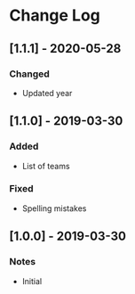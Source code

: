# Change Log
## [1.1.1] - 2020-05-28
### Changed
* Updated year

## [1.1.0] - 2019-03-30
### Added
* List of teams
### Fixed
* Spelling mistakes

## [1.0.0] - 2019-03-30
### Notes
* Initial

